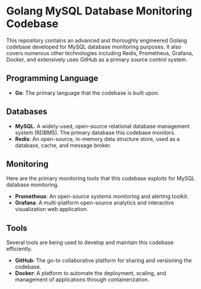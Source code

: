 # Golang MySQL Database Monitoring Codebase

This repository contains an advanced and thoroughly engineered Golang codebase developed for MySQL database monitoring purposes. It also covers numerous other technologies including Redis, Prometheus, Grafana, Docker, and extensively uses GitHub as a primary source control system.

## Programming Language

- **Go**: The primary language that the codebase is built upon.

## Databases

- **MySQL**: A widely-used, open-source relational database management system (RDBMS). The primary database this codebase monitors.
- **Redis**: An open-source, in-memory data structure store, used as a database, cache, and message broker.

## Monitoring

Here are the primary monitoring tools that this codebase exploits for MySQL database monitoring.

- **Prometheus**: An open-source systems monitoring and alerting toolkit.
- **Grafana**: A multi-platform open-source analytics and interactive visualization web application.

## Tools

Several tools are being used to develop and maintain this codebase efficiently.

- **GitHub**: The go-to collaborative platform for sharing and versioning the codebase.
- **Docker**: A platform to automate the deployment, scaling, and management of applications through containerization.
